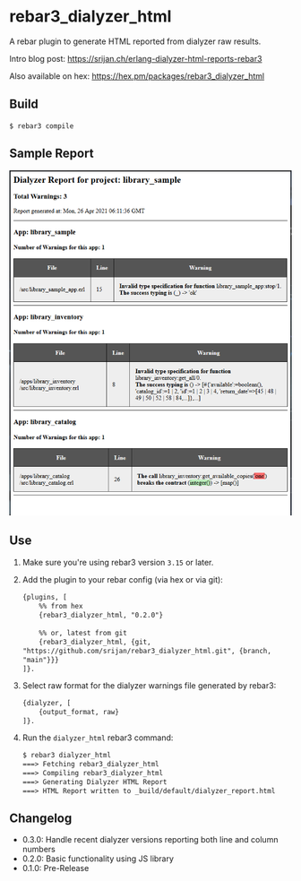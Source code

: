 rebar3_dialyzer_html
=====

A rebar plugin to generate HTML reported from dialyzer raw results.

Intro blog post: https://srijan.ch/erlang-dialyzer-html-reports-rebar3

Also available on hex: https://hex.pm/packages/rebar3_dialyzer_html


Build
-----

    $ rebar3 compile


Sample Report
-------------

![Sample Dialyzer HTML Report](rebar3_dialyzer_report_sample.png)


Use
---

1. Make sure you're using rebar3 version `3.15` or later.

2. Add the plugin to your rebar config (via hex or via git):

       {plugins, [
           %% from hex
           {rebar3_dialyzer_html, "0.2.0"}
    
           %% or, latest from git
           {rebar3_dialyzer_html, {git, "https://github.com/srijan/rebar3_dialyzer_html.git", {branch, "main"}}}
       ]}.

3. Select raw format for the dialyzer warnings file generated by rebar3:

       {dialyzer, [
           {output_format, raw}
       ]}.

4. Run the `dialyzer_html` rebar3 command:


       $ rebar3 dialyzer_html
       ===> Fetching rebar3_dialyzer_html
       ===> Compiling rebar3_dialyzer_html
       ===> Generating Dialyzer HTML Report
       ===> HTML Report written to _build/default/dialyzer_report.html

Changelog
---------

- 0.3.0: Handle recent dialyzer versions reporting both line and column numbers
- 0.2.0: Basic functionality using JS library
- 0.1.0: Pre-Release
